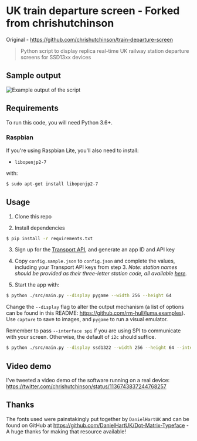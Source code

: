 # UK train departure screen - Forked from chrishutchinson
Original - https://github.com/chrishutchinson/train-departure-screen

> Python script to display replica real-time UK railway station departure screens for SSD13xx devices

## Sample output

![Example output of the script](capture.png)

## Requirements

To run this code, you will need Python 3.6+.

### Raspbian

If you're using Raspbian Lite, you'll also need to install:

- `libopenjp2-7`

with:

```bash
$ sudo apt-get install libopenjp2-7
```

## Usage

1. Clone this repo

2. Install dependencies

```bash
$ pip install -r requirements.txt
```

3. Sign up for the [Transport API](https://www.transportapi.com/), and generate an app ID and API key

4. Copy `config.sample.json` to `config.json` and complete the values, including your Transport API keys from step 3. _Note: station names should be provided as their three-letter station code, all available [here](https://www.nationalrail.co.uk/stations_destinations/48541.aspx)._

5. Start the app with:

```bash
$ python ./src/main.py --display pygame --width 256 --height 64
```

Change the `--display` flag to alter the output mechanism (a list of options can be found in this README: https://github.com/rm-hull/luma.examples). Use `capture` to save to images, and `pygame` to run a visual emulator.

Remember to pass `--interface spi` if you are using SPI to communicate with your screen. Otherwise, the default of `i2c` should suffice.

```bash
$ python ./src/main.py --display ssd1322 --width 256 --height 64 --interface spi
```

## Video demo

I've tweeted a video demo of the software running on a real device: https://twitter.com/chrishutchinson/status/1136743837244768257

## Thanks

The fonts used were painstakingly put together by `DanielHartUK` and can be found on GitHub at https://github.com/DanielHartUK/Dot-Matrix-Typeface - A huge thanks for making that resource available!
